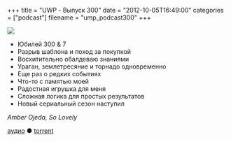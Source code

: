 +++
title = "UWP - Выпуск 300"
date = "2012-10-05T16:49:00"
categories = ["podcast"]
filename = "ump_podcast300"
+++

![](https://podcast.umputun.com/images/uwp/uwp300.jpg)

- Юбилей 300 & 7
- Разрыв шаблона и поход за покупкой
- Восхитительно обалдеваю знаниями
- Ураган, землетресяние и торнадо одновременно
- Еще раз о редких событиях
- Что-то с памятью моей
- Радостная игрушка для меня
- Сложная логика для простых результатов
- Новый сериальный сезон наступил

_Amber Ojeda, So Lovely_

[аудио](https://podcast.umputun.com/media/ump_podcast300.mp3) ● [torrent](http://archive.rucast.net/uwp/media/ump_podcast300.mp3.torrent)

<audio src="https://podcast.umputun.com/media/ump_podcast300.mp3" preload="none"></audio>